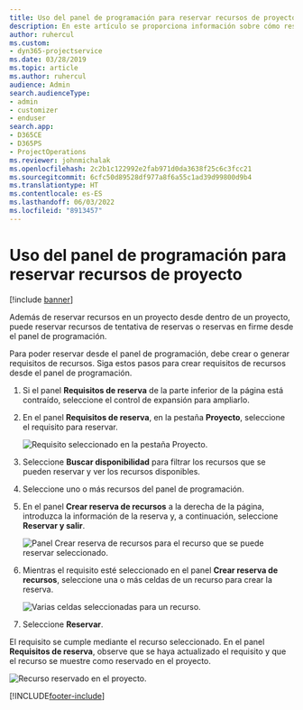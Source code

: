 ```yaml
---
title: Uso del panel de programación para reservar recursos de proyecto
description: En este artículo se proporciona información sobre cómo reservar recursos.
author: ruhercul
ms.custom:
- dyn365-projectservice
ms.date: 03/28/2019
ms.topic: article
ms.author: ruhercul
audience: Admin
search.audienceType:
- admin
- customizer
- enduser
search.app:
- D365CE
- D365PS
- ProjectOperations
ms.reviewer: johnmichalak
ms.openlocfilehash: 2c2b1c122992e2fab971d0da3638f25c6c3fcc21
ms.sourcegitcommit: 6cfc50d89528df977a8f6a55c1ad39d99800d9b4
ms.translationtype: HT
ms.contentlocale: es-ES
ms.lasthandoff: 06/03/2022
ms.locfileid: "8913457"
---
```

# <a name="use-the-schedule-board-to-book-project-resources"></a>Uso del panel de programación para reservar recursos de proyecto

[!include [banner](../includes/psa-now-project-operations.md)]

Además de reservar recursos en un proyecto desde dentro de un proyecto, puede reservar recursos de tentativa de reservas o reservas en firme desde el panel de programación.

Para poder reservar desde el panel de programación, debe crear o generar requisitos de recursos. Siga estos pasos para crear requisitos de recursos desde el panel de programación.

1. Si el panel **Requisitos de reserva** de la parte inferior de la página está contraído, seleccione el control de expansión para ampliarlo.
2. En el panel **Requisitos de reserva**, en la pestaña **Proyecto**, seleccione el requisito para reservar.

    ![Requisito seleccionado en la pestaña Proyecto.](media/Resource-Management-image73.png)

3. Seleccione **Buscar disponibilidad** para filtrar los recursos que se pueden reservar y ver los recursos disponibles. 
4. Seleccione uno o más recursos del panel de programación. 
5. En el panel **Crear reserva de recursos** a la derecha de la página, introduzca la información de la reserva y, a continuación, seleccione **Reservar y salir**.

    ![Panel Crear reserva de recursos para el recurso que se puede reservar seleccionado.](media/Resource-Management-image74.png)

6. Mientras el requisito esté seleccionado en el panel **Crear reserva de recursos**, seleccione una o más celdas de un recurso para crear la reserva.

    ![Varias celdas seleccionadas para un recurso.](media/Resource-Management-image75.png)

7. Seleccione **Reservar**.

El requisito se cumple mediante el recurso seleccionado. En el panel **Requisitos de reserva**, observe que se haya actualizado el requisito y que el recurso se muestre como reservado en el proyecto.

![Recurso reservado en el proyecto.](media/Resource-Management-image76.png)


[!INCLUDE[footer-include](../includes/footer-banner.md)]
